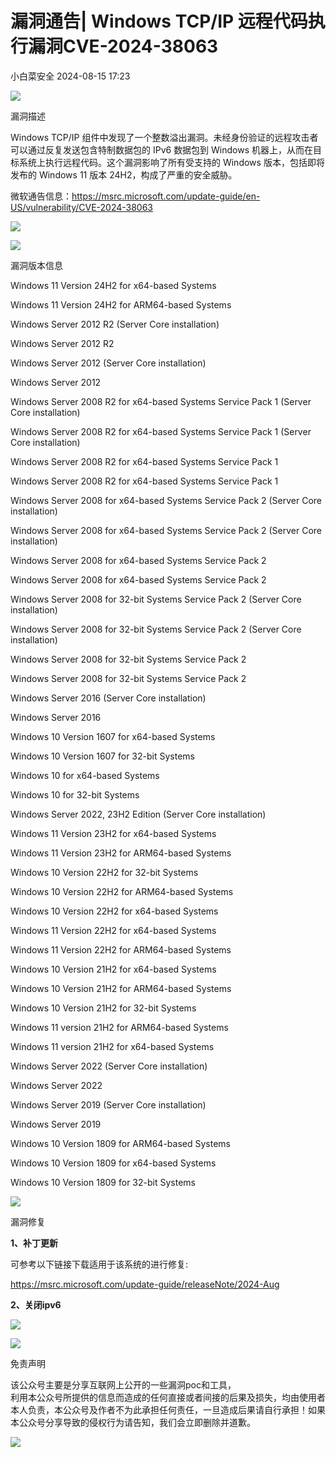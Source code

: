 #  漏洞通告| Windows TCP/IP 远程代码执行漏洞CVE-2024-38063   
 小白菜安全   2024-08-15 17:23  
  
![](https://mmbiz.qpic.cn/sz_mmbiz_gif/NhLcT1kxlia37svYWabvYzmhrJWdLfIHgxnz3h9W4zxUezdEZiaBGSsPMwDcYyJiaq6oqiaXuW8wdaNQoNDpczOZtg/640?wx_fmt=gif&from=appmsg "")  
  
漏洞描述  
  
  
Windows TCP/IP 组件中发现了一个整数溢出漏洞。未经身份验证的远程攻击者可以通过反复发送包含特制数据包的 IPv6 数据包到 Windows 机器上，从而在目标系统上执行远程代码。这个漏洞影响了所有受支持的 Windows 版本，包括即将发布的 Windows 11 版本 24H2，构成了严重的安全威胁。  
  
微软通告信息：https://msrc.microsoft.com/update-guide/en-US/vulnerability/CVE-2024-38063  
  
![](https://mmbiz.qpic.cn/sz_mmbiz_png/NhLcT1kxlia1mbsRunc8MzegGfOLFzWgTZDVH1ibvzx5e6BHHvMLpeYIDEQlhjvt7WeYIJOWgcIw866HEIX66eCg/640?wx_fmt=png&from=appmsg "")  
  
  
  
  
![](https://mmbiz.qpic.cn/sz_mmbiz_gif/NhLcT1kxlia37svYWabvYzmhrJWdLfIHgxnz3h9W4zxUezdEZiaBGSsPMwDcYyJiaq6oqiaXuW8wdaNQoNDpczOZtg/640?wx_fmt=gif&from=appmsg "")  
  
漏洞版本信息  
  
  
Windows 11 Version 24H2 for x64-based Systems  
  
Windows 11 Version 24H2 for ARM64-based Systems  
  
Windows Server 2012 R2 (Server Core installation)  
  
Windows Server 2012 R2  
  
Windows Server 2012 (Server Core installation)  
  
Windows Server 2012  
  
Windows Server 2008 R2 for x64-based Systems Service Pack 1 (Server Core installation)  
  
Windows Server 2008 R2 for x64-based Systems Service Pack 1 (Server Core installation)  
  
Windows Server 2008 R2 for x64-based Systems Service Pack 1  
  
Windows Server 2008 R2 for x64-based Systems Service Pack 1  
  
Windows Server 2008 for x64-based Systems Service Pack 2 (Server Core installation)  
  
Windows Server 2008 for x64-based Systems Service Pack 2 (Server Core installation)  
  
Windows Server 2008 for x64-based Systems Service Pack 2  
  
Windows Server 2008 for x64-based Systems Service Pack 2  
  
Windows Server 2008 for 32-bit Systems Service Pack 2 (Server Core installation)  
  
Windows Server 2008 for 32-bit Systems Service Pack 2 (Server Core installation)  
  
Windows Server 2008 for 32-bit Systems Service Pack 2  
  
Windows Server 2008 for 32-bit Systems Service Pack 2  
  
Windows Server 2016 (Server Core installation)  
  
Windows Server 2016  
  
Windows 10 Version 1607 for x64-based Systems  
  
Windows 10 Version 1607 for 32-bit Systems  
  
Windows 10 for x64-based Systems  
  
Windows 10 for 32-bit Systems  
  
Windows Server 2022, 23H2 Edition (Server Core installation)  
  
Windows 11 Version 23H2 for x64-based Systems  
  
Windows 11 Version 23H2 for ARM64-based Systems  
  
Windows 10 Version 22H2 for 32-bit Systems  
  
Windows 10 Version 22H2 for ARM64-based Systems  
  
Windows 10 Version 22H2 for x64-based Systems  
  
Windows 11 Version 22H2 for x64-based Systems  
  
Windows 11 Version 22H2 for ARM64-based Systems  
  
Windows 10 Version 21H2 for x64-based Systems  
  
Windows 10 Version 21H2 for ARM64-based Systems  
  
Windows 10 Version 21H2 for 32-bit Systems  
  
Windows 11 version 21H2 for ARM64-based Systems  
  
Windows 11 version 21H2 for x64-based Systems  
  
Windows Server 2022 (Server Core installation)  
  
Windows Server 2022  
  
Windows Server 2019 (Server Core installation)  
  
Windows Server 2019  
  
Windows 10 Version 1809 for ARM64-based Systems  
  
Windows 10 Version 1809 for x64-based Systems  
  
Windows 10 Version 1809 for 32-bit Systems  
  
  
![](https://mmbiz.qpic.cn/sz_mmbiz_gif/NhLcT1kxlia37svYWabvYzmhrJWdLfIHgxnz3h9W4zxUezdEZiaBGSsPMwDcYyJiaq6oqiaXuW8wdaNQoNDpczOZtg/640?wx_fmt=gif&from=appmsg "")  
  
漏洞修复  
  
  
**1、补丁更新**  
  
可参考以下链接下载适用于该系统的进行修复:  
  
https://msrc.microsoft.com/update-guide/releaseNote/2024-Aug  
  
**2、关闭ipv6**  
  
![](https://mmbiz.qpic.cn/sz_mmbiz_png/NhLcT1kxlia1mbsRunc8MzegGfOLFzWgTiaS6oFLVeUGciaHrz4QYTupon02Ga68YFPNKESPibaPObjKQ9402kxnpA/640?wx_fmt=png&from=appmsg "")  
  
  
  
  
  
  
![](https://mmbiz.qpic.cn/sz_mmbiz_png/NhLcT1kxlia37svYWabvYzmhrJWdLfIHgOaSVwdVAPT7DWSKK7pjSWGdbQKWEM0yTB3JSqNxLUnEBesOW8eG40w/640?wx_fmt=png&from=appmsg "")  
  
免责声明  
  
  
该公众号主要是分享互联网上公开的一些漏洞poc和工具，  
利用本公众号所提供的信息而造成的任何直接或者间接的后果及损失，均由使用者本人负责，本公众号及作者不为此承担任何责任，一旦造成后果请自行承担！如果本公众号分享导致的侵权行为请告知，我们会立即删除并道歉。  
  
![](https://mmbiz.qpic.cn/sz_mmbiz_gif/NhLcT1kxlia37svYWabvYzmhrJWdLfIHgAth2WTu4kyEzL1Dia7AXUWcP7tsbHDtpaH1cls1lJTPVNE6XTwLYvJg/640?wx_fmt=gif&from=appmsg "")  
  
  
  

